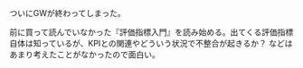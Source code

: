 ついにGWが終わってしまった。

前に買って読んでいなかった『評価指標入門』を読み始める。出てくる評価指標自体は知っているが、KPIとの関連やどういう状況で不整合が起きるか？ などはあまり考えたことがなかったので面白い。
